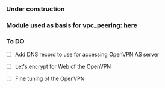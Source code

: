 ### Under construction

### Module used as basis for vpc_peering: [here](https://registry.terraform.io/modules/grem11n/vpc-peering/aws/2.1.0)

### To DO
- [ ] Add DNS record to use for accessing OpenVPN AS server
- [ ] Let's encrypt for Web of the OpenVPN
- [ ] Fine tuning of the OpenVPN

